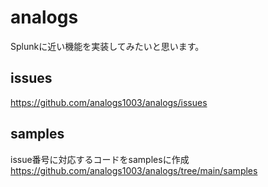 # analogs
Splunkに近い機能を実装してみたいと思います。

## issues
https://github.com/analogs1003/analogs/issues

## samples
issue番号に対応するコードをsamplesに作成
https://github.com/analogs1003/analogs/tree/main/samples

